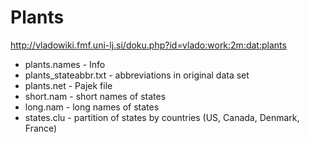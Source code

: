# Plants

http://vladowiki.fmf.uni-lj.si/doku.php?id=vlado:work:2m:dat:plants

- plants.names - Info
- plants_stateabbr.txt - abbreviations in original data set
- plants.net - Pajek file
- short.nam - short names of states
- long.nam - long names of states
- states.clu - partition of states by countries (US, Canada, Denmark, France)
